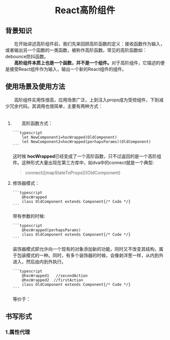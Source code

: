 <h1 align="center">React高阶组件</h1>

## 背景知识
<div>
　　在开始讲述高阶组件前，我们先来回顾高阶函数的定义：接收函数作为输入，或者输出另一个函数的一类函数，被称作高阶函数。常见的高阶函数如：debounce防抖函数。<br/>
　　<strong>高阶组件本质上也是一个函数，并不是一个组件。</strong>对于高阶组件，它描述的便是接受React组件作为输入，输出一个新的React组件的组件。
</div>

## 使用场景及使用方法
<div>
　　高阶组件实用性很高，应用场景广泛，上到注入props成为受控组件，下到减少冗余代码。其调用也很简单，主要有两种方式：  <br/>
<ol>
　　<li>
　　高阶函数方式：

    ```typescript
        let NewComponent1=hocWrapped(OldComponent)
        let NewComponent2=hocWrapped(perhapsParams)(OldComponent)
    ```
这时候 <strong>hocWrapped</strong>已经变成了一个高阶函数，只不过返回的是一个高阶组件。这种形式大量出现在第三方库中，如dva中的connect就是一个典型: 
> connect([mapStateToProps])(OldComponent)
</li>
<li>
    修饰器模式：

    ```typescript
        @hocWrapped
        class OldComponent extends Component{/* Code */}
    ```        
带有参数的时候:

    ```typescript
        @hocWrapped(perhapsParams)
        class OldComponent extends Component{/* Code */}
    ```
装饰器模式即允许向一个现有的对象添加新的功能，同时又不改变其结构，属于包装模式的一种。同时，有多个装饰器的时候，会像剥洋葱一样，从内到外进入，然后由内到外执行。

    ```typescript
        @hocWrapped1   //secondAction
        @hocWrapped2  //firstAction
        class OldComponent extends Component{/* Code */}
    ```
等价于：
> 
</li>

</div>

## 书写形式

  ### 1.属性代理
